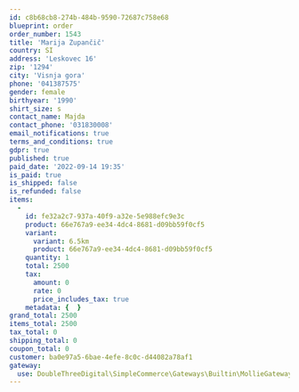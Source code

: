 ```yaml
---
id: c8b68cb8-274b-484b-9590-72687c758e68
blueprint: order
order_number: 1543
title: 'Marija Zupančič'
country: SI
address: 'Leskovec 16'
zip: '1294'
city: 'Visnja gora'
phone: '041387575'
gender: female
birthyear: '1990'
shirt_size: s
contact_name: Majda
contact_phone: '031830008'
email_notifications: true
terms_and_conditions: true
gdpr: true
published: true
paid_date: '2022-09-14 19:35'
is_paid: true
is_shipped: false
is_refunded: false
items:
  -
    id: fe32a2c7-937a-40f9-a32e-5e988efc9e3c
    product: 66e767a9-ee34-4dc4-8681-d09bb59f0cf5
    variant:
      variant: 6.5km
      product: 66e767a9-ee34-4dc4-8681-d09bb59f0cf5
    quantity: 1
    total: 2500
    tax:
      amount: 0
      rate: 0
      price_includes_tax: true
    metadata: {  }
grand_total: 2500
items_total: 2500
tax_total: 0
shipping_total: 0
coupon_total: 0
customer: ba0e97a5-6bae-4efe-8c0c-d44082a78af1
gateway:
  use: DoubleThreeDigital\SimpleCommerce\Gateways\Builtin\MollieGateway
---
```

